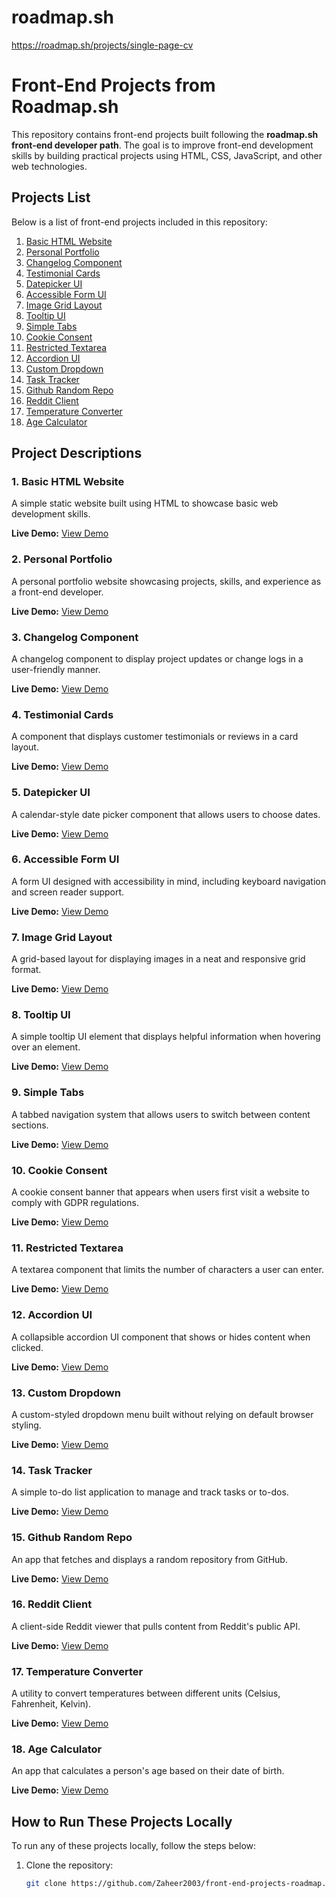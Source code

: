 # roadmap.sh

https://roadmap.sh/projects/single-page-cv
# Front-End Projects from Roadmap.sh

This repository contains front-end projects built following the **roadmap.sh front-end developer path**. The goal is to improve front-end development skills by building practical projects using HTML, CSS, JavaScript, and other web technologies.

## Projects List

Below is a list of front-end projects included in this repository:

1. [Basic HTML Website](#)
2. [Personal Portfolio](#)
3. [Changelog Component](#)
4. [Testimonial Cards](#)
5. [Datepicker UI](#)
6. [Accessible Form UI](#)
7. [Image Grid Layout](#)
8. [Tooltip UI](#)
9. [Simple Tabs](#)
10. [Cookie Consent](#)
11. [Restricted Textarea](#)
12. [Accordion UI](#)
13. [Custom Dropdown](#)
14. [Task Tracker](#)
15. [Github Random Repo](#)
16. [Reddit Client](#)
17. [Temperature Converter](#)
18. [Age Calculator](#)

## Project Descriptions

### 1. Basic HTML Website
A simple static website built using HTML to showcase basic web development skills.

**Live Demo:** [View Demo](#)

### 2. Personal Portfolio
A personal portfolio website showcasing projects, skills, and experience as a front-end developer.

**Live Demo:** [View Demo](#)

### 3. Changelog Component
A changelog component to display project updates or change logs in a user-friendly manner.

**Live Demo:** [View Demo](#)

### 4. Testimonial Cards
A component that displays customer testimonials or reviews in a card layout.

**Live Demo:** [View Demo](#)

### 5. Datepicker UI
A calendar-style date picker component that allows users to choose dates.

**Live Demo:** [View Demo](#)

### 6. Accessible Form UI
A form UI designed with accessibility in mind, including keyboard navigation and screen reader support.

**Live Demo:** [View Demo](#)

### 7. Image Grid Layout
A grid-based layout for displaying images in a neat and responsive grid format.

**Live Demo:** [View Demo](#)

### 8. Tooltip UI
A simple tooltip UI element that displays helpful information when hovering over an element.

**Live Demo:** [View Demo](#)

### 9. Simple Tabs
A tabbed navigation system that allows users to switch between content sections.

**Live Demo:** [View Demo](#)

### 10. Cookie Consent
A cookie consent banner that appears when users first visit a website to comply with GDPR regulations.

**Live Demo:** [View Demo](#)

### 11. Restricted Textarea
A textarea component that limits the number of characters a user can enter.

**Live Demo:** [View Demo](#)

### 12. Accordion UI
A collapsible accordion UI component that shows or hides content when clicked.

**Live Demo:** [View Demo](#)

### 13. Custom Dropdown
A custom-styled dropdown menu built without relying on default browser styling.

**Live Demo:** [View Demo](#)

### 14. Task Tracker
A simple to-do list application to manage and track tasks or to-dos.

**Live Demo:** [View Demo](#)

### 15. Github Random Repo
An app that fetches and displays a random repository from GitHub.

**Live Demo:** [View Demo](#)

### 16. Reddit Client
A client-side Reddit viewer that pulls content from Reddit's public API.

**Live Demo:** [View Demo](#)

### 17. Temperature Converter
A utility to convert temperatures between different units (Celsius, Fahrenheit, Kelvin).

**Live Demo:** [View Demo](#)

### 18. Age Calculator
An app that calculates a person's age based on their date of birth.

**Live Demo:** [View Demo](#)

## How to Run These Projects Locally

To run any of these projects locally, follow the steps below:

1. Clone the repository:
   ```bash
   git clone https://github.com/Zaheer2003/front-end-projects-roadmap.sh.git

